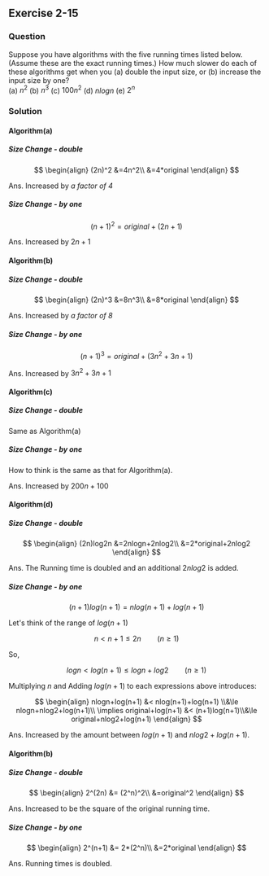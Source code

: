 ## Exercise 2-15
### Question

Suppose you have algorithms with the five running times listed below. (Assume these are the exact running times.) How much slower do each of these
algorithms get when you (a) double the input size, or (b) increase the input size
by one?  
(a) $n^2$ (b) $n^3$ (c) $100n^2$ (d) $nlogn$ (e) $2^n$

### Solution

#### Algorithm(a)
##### Size Change - double

$$
\begin{align}
(2n)^2 &=4n^2\\
       &=4*original
\end{align}
$$

Ans. Increased by *a factor of 4*

##### Size Change - by one

$$
\begin{equation}
(n+1)^2=original+(2n+1)
\end{equation}
$$

Ans. Increased by $2n+1$

#### Algorithm(b)
##### Size Change - double

$$
\begin{align}
(2n)^3 &=8n^3\\
       &=8*original
\end{align}
$$

Ans. Increased by *a factor of 8*

##### Size Change - by one

$$
\begin{equation}
(n+1)^3=original+(3n^2+3n+1)
\end{equation}
$$

Ans. Increased by $3n^2+3n+1$

#### Algorithm(c)
##### Size Change - double

Same as Algorithm(a)

##### Size Change - by one

How to think is the same as that for Algorithm(a).

Ans. Increased by $200n+100$

#### Algorithm(d)
##### Size Change - double

$$
\begin{align}
(2n)log2n &=2nlogn+2nlog2\\
       &=2*original+2nlog2
\end{align}
$$

Ans. The Running time is doubled and an additional $2nlog2$ is added.

##### Size Change - by one

$$
\begin{equation}
(n+1)log(n+1)=nlog(n+1)+log(n+1)
\end{equation}
$$

Let's think of the range of $log(n+1)$

$$
n < n+1 \le 2n \qquad (n\ge1)
$$

So,

$$
logn < log(n+1) \le logn+log2\qquad (n\ge1)
$$

Multiplying $n$ and Adding $log(n+1)$ to each expressions above introduces:

$$
\begin{align}
nlogn+log(n+1) &< nlog(n+1)+log(n+1) \\&\le nlogn+nlog2+log(n+1)\\
\implies original+log(n+1) &< (n+1)log(n+1)\\&\le original+nlog2+log(n+1)
\end{align}
$$

Ans. Increased by the amount between $log(n+1)$ and $nlog2+log(n+1)$.

#### Algorithm(b)
##### Size Change - double

$$
\begin{align}
2^(2n)  &= (2^n)^2\\
        &=original^2
\end{align}
$$

Ans. Increased to be the square of the original running time.

##### Size Change - by one

$$
\begin{align}
2^(n+1)  &= 2*(2^n)\\
        &=2*original
\end{align}
$$

Ans. Running times is doubled.